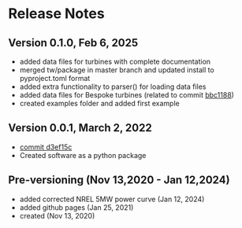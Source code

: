 # Release Notes

## Version 0.1.0, Feb 6, 2025
* added data files for turbines with complete documentation
* merged tw/package in master branch and updated install to pyproject.toml format
* added extra functionality to parser() for loading data files
* added data files for Bespoke turbines (related to commit [bbc1188](https://github.com/NREL/turbine-models/commit/bbc118804781c196d6d4a39a4f99015454672a9d))
* created examples folder and added first example


## Version 0.0.1, March 2, 2022
* [commit d3ef15c](https://github.com/NREL/turbine-models/commit/d3ef15c59311ae4a71f4843b8723bd5e29d57498)
* Created software as a python package

## Pre-versioning (Nov 13,2020 - Jan 12,2024)
* added corrected NREL 5MW power curve (Jan 12, 2024)
* added github pages (Jan 25, 2021)
* created (Nov 13, 2020)


